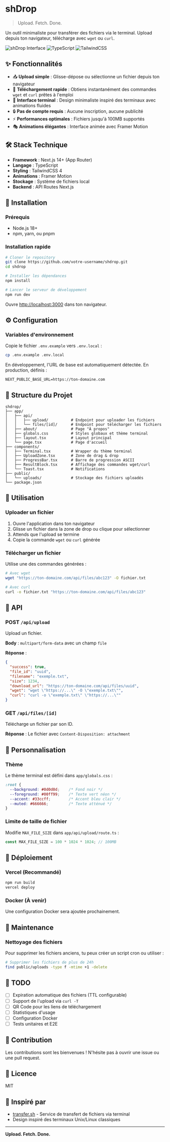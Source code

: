 # shDrop

> Upload. Fetch. Done.

Un outil minimaliste pour transférer des fichiers via le terminal. Upload depuis ton navigateur, télécharge avec `wget` ou `curl`.

![shDrop Interface](https://img.shields.io/badge/Next.js-14+-black?style=flat-square&logo=next.js) ![TypeScript](https://img.shields.io/badge/TypeScript-5+-blue?style=flat-square&logo=typescript) ![TailwindCSS](https://img.shields.io/badge/TailwindCSS-4+-38bdf8?style=flat-square&logo=tailwindcss)

## ✨ Fonctionnalités

- 📤 **Upload simple** : Glisse-dépose ou sélectionne un fichier depuis ton navigateur
- 🚀 **Téléchargement rapide** : Obtiens instantanément des commandes `wget` et `curl` prêtes à l'emploi
- 🎨 **Interface terminal** : Design minimaliste inspiré des terminaux avec animations fluides
- 🔒 **Pas de compte requis** : Aucune inscription, aucune publicité
- ⚡ **Performances optimales** : Fichiers jusqu'à 100MB supportés
- 🎭 **Animations élégantes** : Interface animée avec Framer Motion

## 🛠️ Stack Technique

- **Framework** : Next.js 14+ (App Router)
- **Langage** : TypeScript
- **Styling** : TailwindCSS 4
- **Animations** : Framer Motion
- **Stockage** : Système de fichiers local
- **Backend** : API Routes Next.js

## 🚀 Installation

### Prérequis

- Node.js 18+
- npm, yarn, ou pnpm

### Installation rapide

```bash
# Cloner le repository
git clone https://github.com/votre-username/shdrop.git
cd shdrop

# Installer les dépendances
npm install

# Lancer le serveur de développement
npm run dev
```

Ouvre [http://localhost:3000](http://localhost:3000) dans ton navigateur.

## ⚙️ Configuration

### Variables d'environnement

Copie le fichier `.env.example` vers `.env.local` :

```bash
cp .env.example .env.local
```

En développement, l'URL de base est automatiquement détectée. En production, définis :

```env
NEXT_PUBLIC_BASE_URL=https://ton-domaine.com
```

## 📁 Structure du Projet

```
shdrop/
├── app/
│   ├── api/
│   │   ├── upload/          # Endpoint pour uploader les fichiers
│   │   └── files/[id]/      # Endpoint pour télécharger les fichiers
│   ├── about/               # Page "À propos"
│   ├── globals.css          # Styles globaux et thème terminal
│   ├── layout.tsx           # Layout principal
│   └── page.tsx             # Page d'accueil
├── components/
│   ├── Terminal.tsx         # Wrapper du thème terminal
│   ├── UploadZone.tsx       # Zone de drag & drop
│   ├── ProgressBar.tsx      # Barre de progression ASCII
│   ├── ResultBlock.tsx      # Affichage des commandes wget/curl
│   └── Toast.tsx            # Notifications
├── public/
│   └── uploads/             # Stockage des fichiers uploadés
└── package.json
```

## 🎯 Utilisation

### Uploader un fichier

1. Ouvre l'application dans ton navigateur
2. Glisse un fichier dans la zone de drop ou clique pour sélectionner
3. Attends que l'upload se termine
4. Copie la commande `wget` ou `curl` générée

### Télécharger un fichier

Utilise une des commandes générées :

```bash
# Avec wget
wget "https://ton-domaine.com/api/files/abc123" -O fichier.txt

# Avec curl
curl -o fichier.txt "https://ton-domaine.com/api/files/abc123"
```

## 🔧 API

### POST `/api/upload`

Upload un fichier.

**Body** : `multipart/form-data` avec un champ `file`

**Réponse** :
```json
{
  "success": true,
  "file_id": "uuid",
  "filename": "exemple.txt",
  "size": 1234,
  "download_url": "https://ton-domaine.com/api/files/uuid",
  "wget": "wget \"https://...\" -O \"exemple.txt\"",
  "curl": "curl -o \"exemple.txt\" \"https://...\""
}
```

### GET `/api/files/[id]`

Télécharge un fichier par son ID.

**Réponse** : Le fichier avec `Content-Disposition: attachment`

## 🎨 Personnalisation

### Thème

Le thème terminal est défini dans `app/globals.css` :

```css
:root {
  --background: #0d0d0d;    /* Fond noir */
  --foreground: #00ff99;    /* Texte vert néon */
  --accent: #33ccff;        /* Accent bleu clair */
  --muted: #666666;         /* Texte atténué */
}
```

### Limite de taille de fichier

Modifie `MAX_FILE_SIZE` dans `app/api/upload/route.ts` :

```typescript
const MAX_FILE_SIZE = 100 * 1024 * 1024; // 100MB
```

## 🚢 Déploiement

### Vercel (Recommandé)

```bash
npm run build
vercel deploy
```

### Docker (À venir)

Une configuration Docker sera ajoutée prochainement.

## 🧹 Maintenance

### Nettoyage des fichiers

Pour supprimer les fichiers anciens, tu peux créer un script cron ou utiliser :

```bash
# Supprimer les fichiers de plus de 24h
find public/uploads -type f -mtime +1 -delete
```

## 📝 TODO

- [ ] Expiration automatique des fichiers (TTL configurable)
- [ ] Support de l'upload via `curl -T`
- [ ] QR Code pour les liens de téléchargement
- [ ] Statistiques d'usage
- [ ] Configuration Docker
- [ ] Tests unitaires et E2E

## 🤝 Contribution

Les contributions sont les bienvenues ! N'hésite pas à ouvrir une issue ou une pull request.

## 📄 Licence

MIT

## 🙏 Inspiré par

- [transfer.sh](https://transfer.sh) - Service de transfert de fichiers via terminal
- Design inspiré des terminaux Unix/Linux classiques

---

**Upload. Fetch. Done.**
